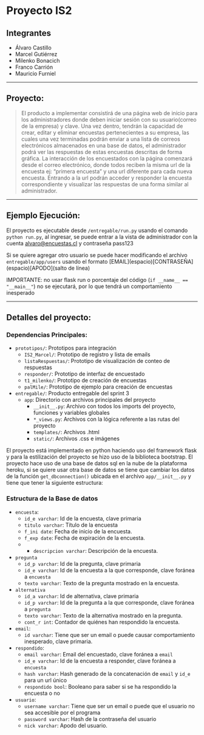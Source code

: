 # Proyecto IS2
## Integrantes
- Álvaro Castillo
- Marcel Gutiérrez
- Milenko Bonacich
- Franco Carrión
- Mauricio Furniel
---
## Proyecto:
> El producto a implementar consistirá de una página web de inicio para los administradores donde deben iniciar sesión con su usuario(correo de la empresa) y clave. Una vez dentro, tendrán la capacidad de crear, editar y eliminar encuestas pertenecientes a su empresa, las cuales una vez terminadas podrán enviar a una lista de correos electrónicos almacenados en una base de datos, el administrador podrá ver las respuestas de estas encuestas descritas de forma gráfica. 
La interacción de los encuestados con la página comenzará desde el correo electrónico, donde todos reciben la misma url de la encuesta ej: “primera encuesta” y una url diferente para cada nueva encuesta. Entrando a la url podrán acceder y responder la encuesta correspondiente y visualizar las respuestas de una forma similar al administrador.

---
## Ejemplo Ejecución:
El proyecto es ejecutable desde `/entregable/run.py` usando el comando `python run.py`, al ingresar, se puede entrar a la vista de administrador con la cuenta alvaro@encuestas.cl y contraseña pass123

Si se quiere agregar otro usuario se puede hacer modificando el archivo `entregable/app/users` usando el formato \[EMAIL\](espacio)\[CONTRASEÑA\](espacio)\[APODO\](salto de línea)

IMPORTANTE: no usar flask run o porcentaje del código (`if __name__ == "__main__"`) no se ejecutará, por lo que tendrá un comportamiento inesperado

---
## Detalles del proyecto:
### Dependencias Principales:
- `prototipos/`: Prototipos para integración
	- `IS2_Marcel/`: Prototipo de registro y lista de emails
	- `listaRespuestas/`: Prototipo de visualización de conteo de respuestas
	- `responder/`: Prototipo de interfaz de encuestado
	- `t1_milenko/`: Prototipo de creación de encuestas
	- `palMile/`: Prototipo de ejemplo para creación de encuestas
- `entregable/`: Producto entregable del sprint 3
	- `app`: Directorio con archivos principales del proyecto
		- `__init__.py`: Archivo con todos los imports del proyecto, funciones y variables globales
		- `*_views.py`: Archivos con la lógica referente a las rutas del proyecto
		- `templates/`: Archivos .html
		- `static/`: Archivos .css e imágenes

El proyecto está implementado en python haciendo uso del framework flask y para la estilización del proyecto se hizo uso de la biblioteca bootstrap.
El proyecto hace uso de una base de datos sql en la nube de la plataforma heroku, si se quiere usar otra base de datos se tiene que cambiar los datos de la función `get_dbconnection()` ubicada en el archivo `app/__init__.py` y tiene que tener la siguiente estructura:

### Estructura de la Base de datos
- `encuesta`:
	- `id_e varchar`: Id de la encuesta, clave primaria
	- `titulo varchar`: Título de la encuesta
	- `f_ini date`: Fecha de inicio de la encuesta.
	- `f_exp date`: Fecha de expiración de la encuesta.
	- - `descripcion varchar`: Descripción de la encuesta.
- `pregunta`
	- `id_p varchar`: Id de la pregunta, clave primaria
	- `id_e varchar`: Id de la encuesta a la que corresponde, clave foránea a `encuesta`
	- `texto varchar`: Texto de la pregunta mostrado en la encuesta.
- `alternativa`
	- `id_a varchar`: Id de alternativa, clave primaria
	- `id_p varchar`: Id de la pregunta a la que corresponde, clave foránea a `pregunta`
	- `texto varchar`: Texto de la alternativa mostrado en la pregunta.
	- `cont_r int`: Contador de quiénes han respondido la encuesta.
- `email`:
	- `id varchar`: Tiene que ser un email o puede causar comportamiento inesperado, clave primaria.
- `respondido`:
	- `email varchar`: Email del encuestado, clave foránea a `email`
	- `id_e varchar`: Id de la encuesta a responder, clave foránea a `encuesta`
	- `hash varchar`: Hash generado de la concatenación de `email` y `id_e` para un url único
	- `respondido bool`: Booleano para saber si se ha respondido la encuesta o no
- `usuario`:
	- `username varchar`: Tiene que ser un email o puede que el usuario no sea accesible por el programa
	- `password varchar`: Hash de la contraseña del usuario
	- `nick varchar`: Apodo del usuario.